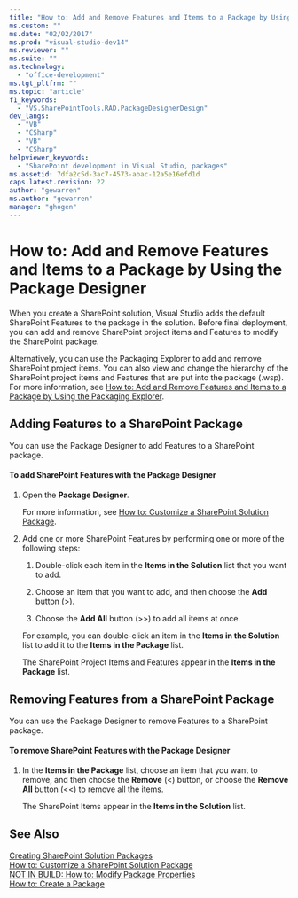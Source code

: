 ```yaml
---
title: "How to: Add and Remove Features and Items to a Package by Using the Package Designer | Microsoft Docs"
ms.custom: ""
ms.date: "02/02/2017"
ms.prod: "visual-studio-dev14"
ms.reviewer: ""
ms.suite: ""
ms.technology: 
  - "office-development"
ms.tgt_pltfrm: ""
ms.topic: "article"
f1_keywords: 
  - "VS.SharePointTools.RAD.PackageDesignerDesign"
dev_langs: 
  - "VB"
  - "CSharp"
  - "VB"
  - "CSharp"
helpviewer_keywords: 
  - "SharePoint development in Visual Studio, packages"
ms.assetid: 7dfa2c5d-3ac7-4573-abac-12a5e16efd1d
caps.latest.revision: 22
author: "gewarren"
ms.author: "gewarren"
manager: "ghogen"
---
```

# How to: Add and Remove Features and Items to a Package by Using the Package Designer
  When you create a SharePoint solution, Visual Studio adds the default SharePoint Features to the package in the solution. Before final deployment, you can add and remove SharePoint project items and Features to modify the SharePoint package.  
  
 Alternatively, you can use the Packaging Explorer to add and remove SharePoint project items. You can also view and change the hierarchy of the SharePoint project items and Features that are put into the package (.wsp). For more information, see [How to: Add and Remove Features and Items to a Package by Using the Packaging Explorer](../sharepoint/how-to-add-and-remove-features-and-items-to-a-package-by-using-the-packaging-explorer.md).  
  
## Adding Features to a SharePoint Package  
 You can use the Package Designer to add Features to a SharePoint package.  
  
#### To add SharePoint Features with the Package Designer  
  
1.  Open the **Package Designer**.  
  
     For more information, see [How to: Customize a SharePoint Solution Package](../sharepoint/how-to-customize-a-sharepoint-solution-package.md).  
  
2.  Add one or more SharePoint Features by performing one or more of the following steps:  
  
    1.  Double-click each item in the **Items in the Solution** list that you want to add.  
  
    2.  Choose an item that you want to add, and then choose the **Add** button (>).  
  
    3.  Choose the **Add All** button (>>) to add all items at once.  
  
     For example, you can double-click an item in the **Items in the Solution** list to add it to the **Items in the Package** list.  
  
     The SharePoint Project Items and Features appear in the **Items in the Package** list.  
  
## Removing Features from a SharePoint Package  
 You can use the Package Designer to remove Features to a SharePoint package.  
  
#### To remove SharePoint Features with the Package Designer  
  
1.  In the **Items in the Package** list, choose an item that you want to remove, and then choose the **Remove** (<) button, or choose the **Remove All** button (<<) to remove all the items.  
  
     The SharePoint Items appear in the **Items in the Solution** list.  
  
## See Also  
 [Creating SharePoint Solution Packages](../sharepoint/creating-sharepoint-solution-packages.md)   
 [How to: Customize a SharePoint Solution Package](../sharepoint/how-to-customize-a-sharepoint-solution-package.md)   
 [NOT IN BUILD: How to: Modify Package Properties](http://msdn.microsoft.com/en-us/372089ce-cda9-4c21-beb2-f964990b96ee)   
 [How to: Create a Package](http://msdn.microsoft.com/en-us/b24be45c-e91d-49bb-afb0-7b265404214b)  
  
  